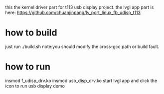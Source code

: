 this the kernel driver part for t113 usb display project. 
the lvgl app part is here: https://github.com/chuanjinpang/lv_port_linux_fb_udisp_t113

# how to build
just run ./build.sh
note:you should modify the cross-gcc path or build fault.

# how to run
insmod f_udisp_drv.ko
insmod usb_disp_drv.ko
start lvgl app and click the icon to run usb display demo
